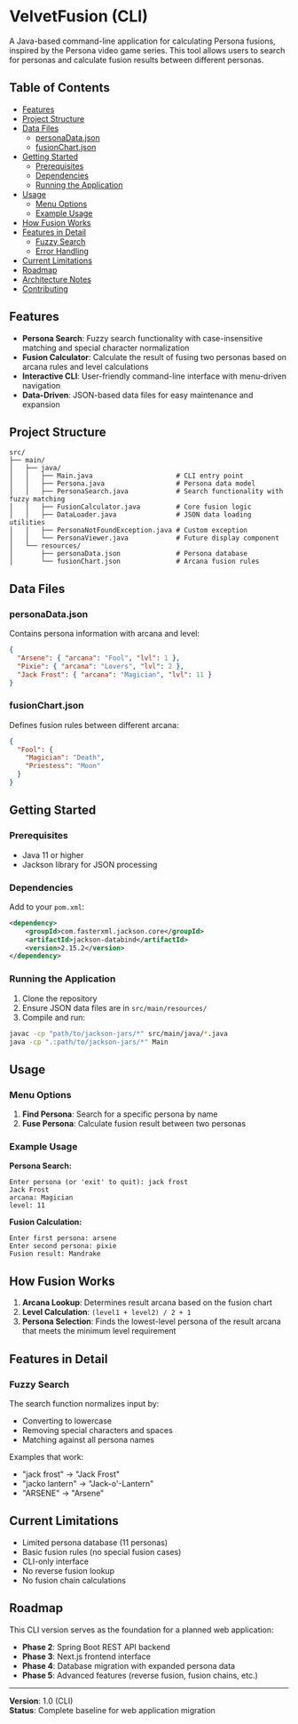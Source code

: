 # VelvetFusion (CLI)

A Java-based command-line application for calculating Persona fusions, inspired by the Persona video game series. This tool allows users to search for personas and calculate fusion results between different personas.

## Table of Contents

- [Features](#features)
- [Project Structure](#project-structure)
- [Data Files](#data-files)
    - [personaData.json](#personadatajson)
    - [fusionChart.json](#fusionchartjson)
- [Getting Started](#getting-started)
    - [Prerequisites](#prerequisites)
    - [Dependencies](#dependencies)
    - [Running the Application](#running-the-application)
- [Usage](#usage)
    - [Menu Options](#menu-options)
    - [Example Usage](#example-usage)
- [How Fusion Works](#how-fusion-works)
- [Features in Detail](#features-in-detail)
    - [Fuzzy Search](#fuzzy-search)
    - [Error Handling](#error-handling)
- [Current Limitations](#current-limitations)
- [Roadmap](#roadmap)
- [Architecture Notes](#architecture-notes)
- [Contributing](#contributing)

## Features

- **Persona Search**: Fuzzy search functionality with case-insensitive matching and special character normalization
- **Fusion Calculator**: Calculate the result of fusing two personas based on arcana rules and level calculations
- **Interactive CLI**: User-friendly command-line interface with menu-driven navigation
- **Data-Driven**: JSON-based data files for easy maintenance and expansion

## Project Structure

```
src/
├── main/
│   ├── java/
│   │   ├── Main.java                     # CLI entry point
│   │   ├── Persona.java                  # Persona data model
│   │   ├── PersonaSearch.java            # Search functionality with fuzzy matching
│   │   ├── FusionCalculator.java         # Core fusion logic
│   │   ├── DataLoader.java               # JSON data loading utilities
│   │   ├── PersonaNotFoundException.java # Custom exception
│   │   └── PersonaViewer.java            # Future display component
│   └── resources/
│       ├── personaData.json              # Persona database
│       └── fusionChart.json              # Arcana fusion rules
```

## Data Files

### personaData.json
Contains persona information with arcana and level:
```json
{
  "Arsene": { "arcana": "Fool", "lvl": 1 },
  "Pixie": { "arcana": "Lovers", "lvl": 2 },
  "Jack Frost": { "arcana": "Magician", "lvl": 11 }
}
```

### fusionChart.json
Defines fusion rules between different arcana:
```json
{
  "Fool": {
    "Magician": "Death",
    "Priestess": "Moon"
  }
}
```

## Getting Started

### Prerequisites
- Java 11 or higher
- Jackson library for JSON processing

### Dependencies
Add to your `pom.xml`:
```xml
<dependency>
    <groupId>com.fasterxml.jackson.core</groupId>
    <artifactId>jackson-databind</artifactId>
    <version>2.15.2</version>
</dependency>
```

### Running the Application
1. Clone the repository
2. Ensure JSON data files are in `src/main/resources/`
3. Compile and run:
```bash
javac -cp "path/to/jackson-jars/*" src/main/java/*.java
java -cp ".:path/to/jackson-jars/*" Main
```

## Usage

### Menu Options
1. **Find Persona**: Search for a specific persona by name
2. **Fuse Persona**: Calculate fusion result between two personas

### Example Usage

**Persona Search:**
```
Enter persona (or 'exit' to quit): jack frost
Jack Frost
arcana: Magician
level: 11
```

**Fusion Calculation:**
```
Enter first persona: arsene
Enter second persona: pixie
Fusion result: Mandrake
```

## How Fusion Works

1. **Arcana Lookup**: Determines result arcana based on the fusion chart
2. **Level Calculation**: `(level1 + level2) / 2 + 1`
3. **Persona Selection**: Finds the lowest-level persona of the result arcana that meets the minimum level requirement

## Features in Detail

### Fuzzy Search
The search function normalizes input by:
- Converting to lowercase
- Removing special characters and spaces
- Matching against all persona names

Examples that work:
- "jack frost" → "Jack Frost"
- "jacko lantern" → "Jack-o'-Lantern"
- "ARSENE" → "Arsene"

## Current Limitations
- Limited persona database (11 personas)
- Basic fusion rules (no special fusion cases)
- CLI-only interface
- No reverse fusion lookup
- No fusion chain calculations

## Roadmap
This CLI version serves as the foundation for a planned web application:
- **Phase 2**: Spring Boot REST API backend
- **Phase 3**: Next.js frontend interface
- **Phase 4**: Database migration with expanded persona data
- **Phase 5**: Advanced features (reverse fusion, fusion chains, etc.)

---

**Version**: 1.0 (CLI)  
**Status**: Complete baseline for web application migration